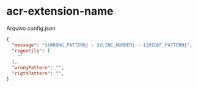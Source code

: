 # acr-extension-name

Arquivo config.json

```json
{
  "message": "${WRONG_PATTERN} - ${LINE_NUMBER} - ${RIGHT_PATTERN}",
  "regexFile": [
    ""
  ],
  "wrongPattern": "",
  "rigthPattern": "",
}

```
